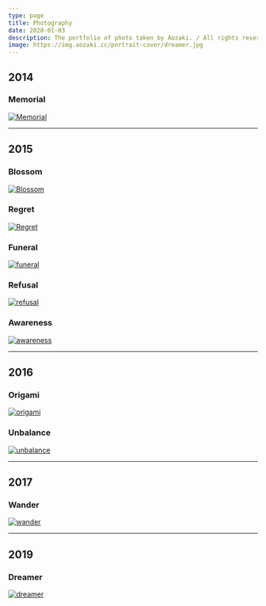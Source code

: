 ```yaml
---
type: page
title: Photography
date: 2020-01-03
description: The portfolio of photo taken by Aozaki. / All rights reserved.
image: https://img.aozaki.cc/portrait-cover/dreamer.jpg
---
```


## 2014

### Memorial

[![Memorial](#photography/memorial.jpg)](./photography/memorial)

---

## 2015

### Blossom

[![Blossom](#photography/blossom.jpg)](./photography/blossom)

### Regret

[![Regret](#photography/regret.jpg)](./photography/regret)

### Funeral

[![funeral](#photography/funeral.jpg)](./photography/funeral)

### Refusal

[![refusal](#photography/refusal.jpg)](./photography/refusal)

### Awareness

[![awareness](#photography/awareness.jpg)](./photography/awareness)

---

## 2016

### Origami

[![origami](#photography/origami.jpg)](./photography/origami)

### Unbalance

[![unbalance](#photography/unbalance.jpg)](./photography/unbalance)

---

## 2017

### Wander

[![wander](#photography/wander.jpg)](./photography/wander)

---

## 2019

### Dreamer

[![dreamer](#photography/dreamer.jpg)](./photography/dreamer)
